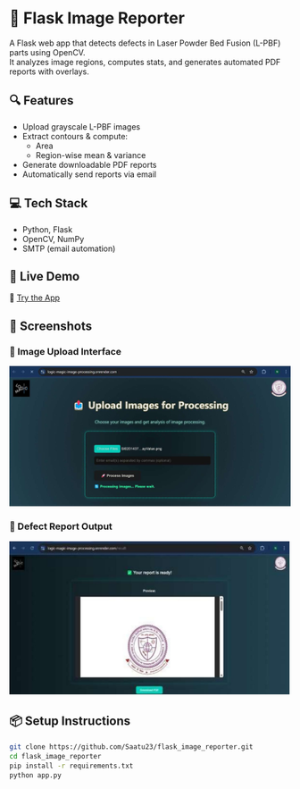 # 🧪 Flask Image Reporter

A Flask web app that detects defects in Laser Powder Bed Fusion (L-PBF) parts using OpenCV.  
It analyzes image regions, computes stats, and generates automated PDF reports with overlays.

## 🔍 Features

- Upload grayscale L-PBF images
- Extract contours & compute:
  - Area
  - Region-wise mean & variance
- Generate downloadable PDF reports
- Automatically send reports via email

## 💻 Tech Stack

- Python, Flask
- OpenCV, NumPy
- SMTP (email automation)

## 🚀 Live Demo

🔗 [Try the App](https://logic-magic-image-processing.onrender.com)

## 📸 Screenshots

### 🔼 Image Upload Interface
![Upload Page](upload_page.jpg)

### 🧾 Defect Report Output
![Report Page](report_result.jpg)

## 📦 Setup Instructions

```bash
git clone https://github.com/Saatu23/flask_image_reporter.git
cd flask_image_reporter
pip install -r requirements.txt
python app.py
